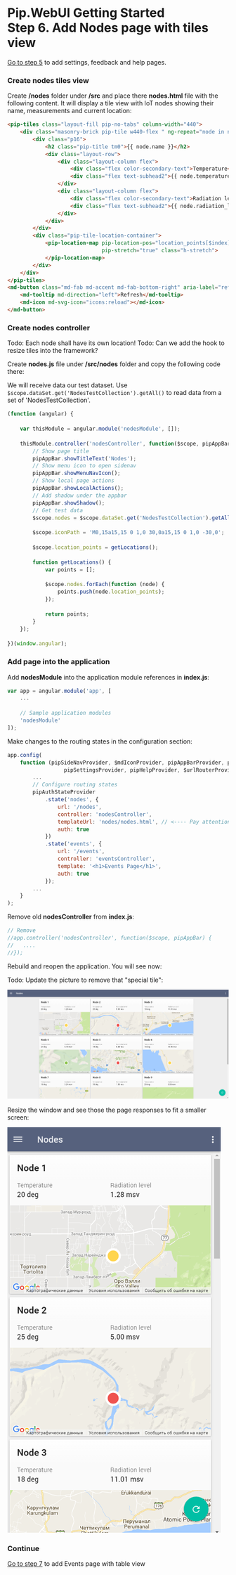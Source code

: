 # Pip.WebUI Getting Started <br/> Step 6. Add Nodes page with tiles view

[Go to step 5](https://github.com/pip-webui/pip-webui-sample/blob/master/step5/) to add settings, feedback and help pages.

### Create nodes tiles view

Create **/nodes** folder under **/src** and place there **nodes.html** file with the following content.
It will display a tile view with IoT nodes showing their name, measurements and current location:

```html
<pip-tiles class="layout-fill pip-no-tabs" column-width="440">
    <div class="masonry-brick pip-tile w440-flex " ng-repeat="node in nodes">
        <div class="p16">
            <h2 class="pip-title tm0">{{ node.name }}</h2>
            <div class="layout-row">
                <div class="layout-column flex">
                    <div class="flex color-secondary-text">Temperature</div>
                    <div class="flex text-subhead2">{{ node.temperature }}</div>
                </div>
                <div class="layout-column flex">
                    <div class="flex color-secondary-text">Radiation level</div>
                    <div class="flex text-subhead2">{{ node.radiation_level }}</div>
                </div>
            </div>
        </div>
        <div class="pip-tile-location-container">
            <pip-location-map pip-location-pos="location_points[$index]" pip-icon-path="iconPath"
                              pip-stretch="true" class="h-stretch">
            </pip-location-map>
        </div>
    </div>
</pip-tiles>
<md-button class="md-fab md-accent md-fab-bottom-right" aria-label="refresh">
    <md-tooltip md-direction="left">Refresh</md-tooltip>
    <md-icon md-svg-icon="icons:reload"></md-icon>
</md-button>
```

### Create nodes controller

Todo: Each node shall have its own location!
Todo: Can we add the hook to resize tiles into the framework?

Create **nodes.js** file under **/src/nodes** folder and copy the following code there:

We will receive data our test dataset. Use `$scope.dataSet.get('NodesTestCollection').getAll()` to read data from a set of 'NodesTestCollection'.

```javascript
(function (angular) {

    var thisModule = angular.module('nodesModule', []);

    thisModule.controller('nodesController', function($scope, pipAppBar) {
        // Show page title
        pipAppBar.showTitleText('Nodes');
        // Show menu icon to open sidenav
        pipAppBar.showMenuNavIcon();
        // Show local page actions
        pipAppBar.showLocalActions();
        // Add shadow under the appbar
        pipAppBar.showShadow();
        // Get test data
        $scope.nodes = $scope.dataSet.get('NodesTestCollection').getAll();
        
        $scope.iconPath = 'M0,15a15,15 0 1,0 30,0a15,15 0 1,0 -30,0';
        
        $scope.location_points = getLocations();
        
        function getLocations() {
            var points = [];
        
            $scope.nodes.forEach(function (node) {
                points.push(node.location_points);
            });
        
            return points;
        }
    });

})(window.angular);
```

### Add page into the application

Add **nodesModule** into the application module references in **index.js**:

```javascript
var app = angular.module('app', [
    ...
    
    // Sample application modules
    'nodesModule'
]);
```

Make changes to the routing states in the configuration section:

```javascript
app.config(
    function (pipSideNavProvider, $mdIconProvider, pipAppBarProvider, pipAuthStateProvider, 
                  pipSettingsProvider, pipHelpProvider, $urlRouterProvider, pipRestProvider) {
        ...
        // Configure routing states
        pipAuthStateProvider
            .state('nodes', { 
                url: '/nodes', 
                controller: 'nodesController', 
                templateUrl: 'nodes/nodes.html', // <---- Pay attention!
                auth: true
            })
            .state('events', {
                url: '/events',
                controller: 'eventsController',
                template: '<h1>Events Page</h1>',
                auth: true
            });
        ...
    }
);
```

Remove old **nodesController** from **index.js**:

```javascript
// Remove
//app.controller('nodesController', function($scope, pipAppBar) {
//   ....
//});
```

Rebuild and reopen the application. You will see now:

Todo: Update the picture to remove that "special tile":

![IoT nodes](artifacts/tiles_view.png)

Resize the window and see those the page responses to fit a smaller screen:

![IoT nodes mobile](artifacts/tiles_view_mobile.png)

### Continue

[Go to step 7](https://github.com/pip-webui/pip-webui-sample/blob/master/step7/) to add Events page with table view
